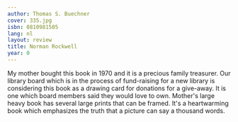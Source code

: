 ```yaml
---
author: Thomas S. Buechner
cover: 335.jpg
isbn: 0810981505
lang: nl
layout: review
title: Norman Rockwell
year: 0
---
```


My mother bought this book in 1970 and it is a precious family treasurer. Our library board which is in the process of fund-raising for a new library is considering this book as a drawing card for donations for a give-away. It is one which board members said they would love to own. Mother's large heavy book has several large prints that can be framed. It's a heartwarming book which emphasizes the truth that a picture can say a thousand words.
